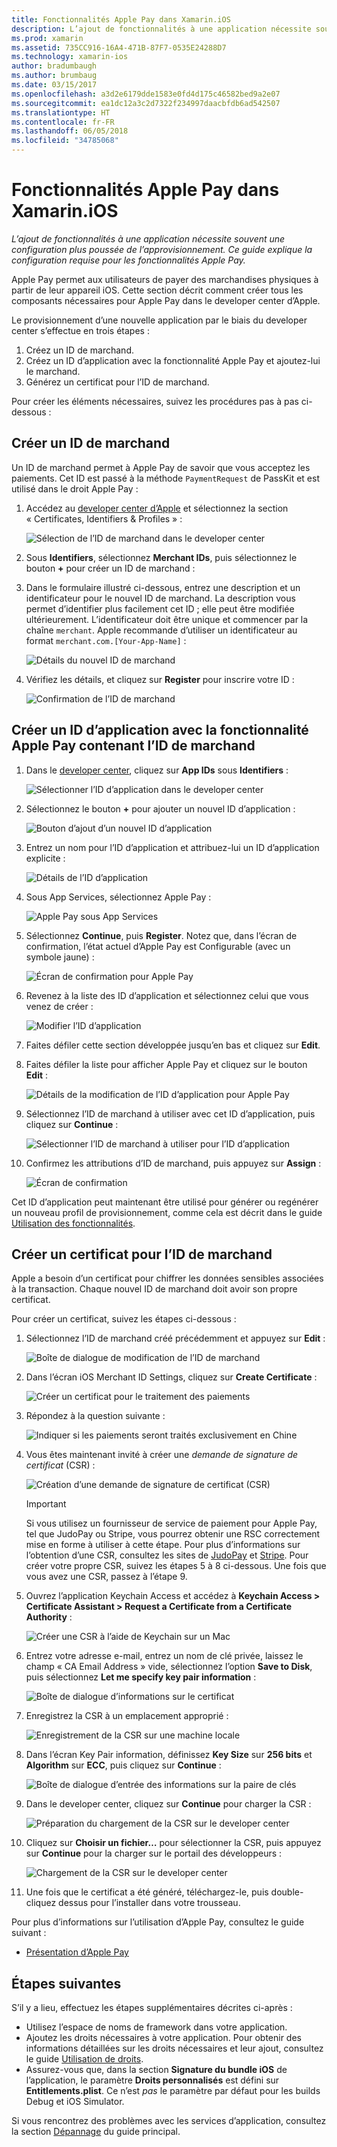 ```yaml
---
title: Fonctionnalités Apple Pay dans Xamarin.iOS
description: L’ajout de fonctionnalités à une application nécessite souvent une configuration supplémentaire du provisionnement. Ce guide explique la configuration requise pour les fonctionnalités Apple Pay.
ms.prod: xamarin
ms.assetid: 735CC916-16A4-471B-87F7-0535E24288D7
ms.technology: xamarin-ios
author: bradumbaugh
ms.author: brumbaug
ms.date: 03/15/2017
ms.openlocfilehash: a3d2e6179dde1583e0fd4d175c46582bed9a2e07
ms.sourcegitcommit: ea1dc12a3c2d7322f234997daacbfdb6ad542507
ms.translationtype: HT
ms.contentlocale: fr-FR
ms.lasthandoff: 06/05/2018
ms.locfileid: "34785068"
---
```

# <a name="apple-pay-capabilities-in-xamarinios"></a>Fonctionnalités Apple Pay dans Xamarin.iOS

_L’ajout de fonctionnalités à une application nécessite souvent une configuration plus poussée de l’approvisionnement. Ce guide explique la configuration requise pour les fonctionnalités Apple Pay._

Apple Pay permet aux utilisateurs de payer des marchandises physiques à partir de leur appareil iOS. Cette section décrit comment créer tous les composants nécessaires pour Apple Pay dans le developer center d’Apple.

Le provisionnement d’une nouvelle application par le biais du developer center s’effectue en trois étapes :

1.  Créez un ID de marchand.
2.  Créez un ID d’application avec la fonctionnalité Apple Pay et ajoutez-lui le marchand.
3.  Générez un certificat pour l’ID de marchand.

Pour créer les éléments nécessaires, suivez les procédures pas à pas ci-dessous :

<a name="merchantid" />

## <a name="create-merchant-id"></a>Créer un ID de marchand

Un ID de marchand permet à Apple Pay de savoir que vous acceptez les paiements. Cet ID est passé à la méthode `PaymentRequest` de PassKit et est utilisé dans le droit Apple Pay :

1.  Accédez au [developer center d’Apple](https://developer.apple.com/account/) et sélectionnez la section « Certificates, Identifiers & Profiles » : 
 
    ![Sélection de l’ID de marchand dans le developer center](apple-pay-capabilities-images/image57.png)

2.  Sous **Identifiers**, sélectionnez **Merchant IDs**, puis sélectionnez le bouton **+** pour créer un ID de marchand :  

3.  Dans le formulaire illustré ci-dessous, entrez une description et un identificateur pour le nouvel ID de marchand. La description vous permet d’identifier plus facilement cet ID ; elle peut être modifiée ultérieurement. L’identificateur doit être unique et commencer par la chaîne `merchant`. Apple recommande d’utiliser un identificateur au format `merchant.com.[Your-App-Name]` :
   
    ![Détails du nouvel ID de marchand](apple-pay-capabilities-images/image58.png)

4.  Vérifiez les détails, et cliquez sur **Register** pour inscrire votre ID : 
    
    ![Confirmation de l’ID de marchand](apple-pay-capabilities-images/image59.png)

<a name="appid" />

## <a name="create-an-app-id-with-the-apple-pay-capability-that-includes-the-merchant-id"></a>Créer un ID d’application avec la fonctionnalité Apple Pay contenant l’ID de marchand

1.  Dans le [developer center](https://developer.apple.com/account/), cliquez sur **App IDs** sous **Identifiers** : 
    
    ![Sélectionner l’ID d’application dans le developer center](apple-pay-capabilities-images/image6.png)

2.  Sélectionnez le bouton **+** pour ajouter un nouvel ID d’application : 
   
    ![Bouton d’ajout d’un nouvel ID d’application](apple-pay-capabilities-images/image27.png)

3.  Entrez un nom pour l’ID d’application et attribuez-lui un ID d’application explicite :    
   
    ![Détails de l’ID d’application ](apple-pay-capabilities-images/image35.png)

4.  Sous App Services, sélectionnez Apple Pay :    
  
    ![Apple Pay sous App Services](apple-pay-capabilities-images/image36.png)

5.  Sélectionnez **Continue**, puis **Register**. Notez que, dans l’écran de confirmation, l’état actuel d’Apple Pay est Configurable (avec un symbole jaune) : 
   
    ![Écran de confirmation pour Apple Pay](apple-pay-capabilities-images/image37.png)

6.  Revenez à la liste des ID d’application et sélectionnez celui que vous venez de créer :  
   
    ![Modifier l’ID d’application](apple-pay-capabilities-images/image38.png)

7.  Faites défiler cette section développée jusqu’en bas et cliquez sur **Edit**.
8.  Faites défiler la liste pour afficher Apple Pay et cliquez sur le bouton **Edit** :  
    
    ![Détails de la modification de l’ID d’application pour Apple Pay](apple-pay-capabilities-images/image39.png)

9.  Sélectionnez l’ID de marchand à utiliser avec cet ID d’application, puis cliquez sur **Continue** :  
    
    ![Sélectionner l’ID de marchand à utiliser pour l’ID d’application](apple-pay-capabilities-images/image40.png)

10. Confirmez les attributions d’ID de marchand, puis appuyez sur **Assign** :  
    
    ![Écran de confirmation](apple-pay-capabilities-images/image41.png)

Cet ID d’application peut maintenant être utilisé pour générer ou regénérer un nouveau profil de provisionnement, comme cela est décrit dans le guide [Utilisation des fonctionnalités](~/ios/deploy-test/provisioning/capabilities/index.md). 

<a name="certificate" />

## <a name="create-a-certificate-for-your-merchant-id"></a>Créer un certificat pour l’ID de marchand

Apple a besoin d’un certificat pour chiffrer les données sensibles associées à la transaction. Chaque nouvel ID de marchand doit avoir son propre certificat. 

Pour créer un certificat, suivez les étapes ci-dessous :

1.  Sélectionnez l’ID de marchand créé précédemment et appuyez sur **Edit** : 
    
    ![Boîte de dialogue de modification de l’ID de marchand](apple-pay-capabilities-images/image42.png)

2.  Dans l’écran iOS Merchant ID Settings, cliquez sur **Create Certificate** : 
   
    ![Créer un certificat pour le traitement des paiements](apple-pay-capabilities-images/image43.png)

3.  Répondez à la question suivante : 

    ![Indiquer si les paiements seront traités exclusivement en Chine](apple-pay-capabilities-images/image44.png)

4.  Vous êtes maintenant invité à créer une _demande de signature de certificat_ (CSR) : 

    ![Création d’une demande de signature de certificat (CSR)](apple-pay-capabilities-images/image45.png)
    
    > [!IMPORTANT]
    > Si vous utilisez un fournisseur de service de paiement pour Apple Pay, tel que JudoPay ou Stripe, vous pourrez obtenir une RSC correctement mise en forme à utiliser à cette étape. Pour plus d’informations sur l’obtention d’une CSR, consultez les sites de [JudoPay](https://www.judopay.com/docs/version-52/apple-pay/getting-started/#create-an-apple-pay-certificate) et [Stripe](https://stripe.com/docs/apple-pay/apps#csr). Pour créer votre propre CSR, suivez les étapes 5 à 8 ci-dessous. Une fois que vous avez une CSR, passez à l’étape 9.

5.  Ouvrez l’application Keychain Access et accédez à **Keychain Access > Certificate Assistant > Request a Certificate from a Certificate Authority** : 

     ![Créer une CSR à l’aide de Keychain sur un Mac](apple-pay-capabilities-images/image46.png)

6.  Entrez votre adresse e-mail, entrez un nom de clé privée, laissez le champ « CA Email Address » vide, sélectionnez l’option **Save to Disk**, puis sélectionnez **Let me specify key pair information** :

     ![Boîte de dialogue d’informations sur le certificat](apple-pay-capabilities-images/image47.png)

7.  Enregistrez la CSR à un emplacement approprié : 

     ![Enregistrement de la CSR sur une machine locale](apple-pay-capabilities-images/image48.png)

8.  Dans l’écran Key Pair information, définissez **Key Size** sur **256 bits** et **Algorithm** sur **ECC**, puis cliquez sur **Continue** :

     ![Boîte de dialogue d’entrée des informations sur la paire de clés](apple-pay-capabilities-images/image49.png)

9.  Dans le developer center, cliquez sur **Continue** pour charger la CSR : 

     ![Préparation du chargement de la CSR sur le developer center](apple-pay-capabilities-images/image50.png)

10. Cliquez sur **Choisir un fichier…** pour sélectionner la CSR, puis appuyez sur **Continue** pour la charger sur le portail des développeurs : 

     ![Chargement de la CSR sur le developer center](apple-pay-capabilities-images/image51.png)

11. Une fois que le certificat a été généré, téléchargez-le, puis double-cliquez dessus pour l’installer dans votre trousseau.

Pour plus d’informations sur l’utilisation d’Apple Pay, consultez le guide suivant :

*   [Présentation d’Apple Pay](~/ios/platform/apple-pay.md)

## <a name="next-steps"></a>Étapes suivantes
 
S’il y a lieu, effectuez les étapes supplémentaires décrites ci-après :

* Utilisez l’espace de noms de framework dans votre application.
* Ajoutez les droits nécessaires à votre application. Pour obtenir des informations détaillées sur les droits nécessaires et leur ajout, consultez le guide [Utilisation de droits](~/ios/deploy-test/provisioning/entitlements.md).
* Assurez-vous que, dans la section **Signature du bundle iOS** de l’application, le paramètre **Droits personnalisés** est défini sur **Entitlements.plist**. Ce n’est _pas_ le paramètre par défaut pour les builds Debug et iOS Simulator.

Si vous rencontrez des problèmes avec les services d’application, consultez la section [Dépannage](~/ios/deploy-test/provisioning/capabilities/index.md) du guide principal.